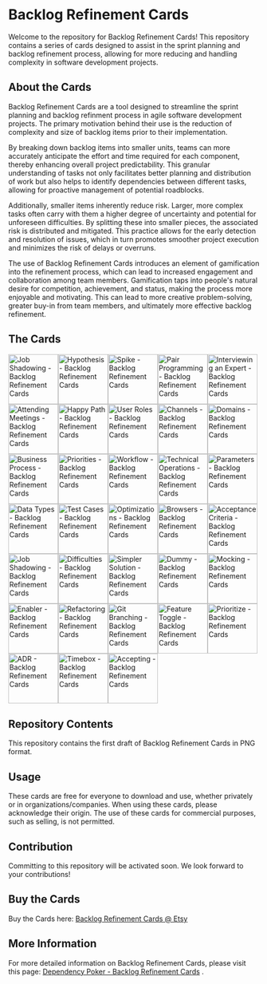 # Backlog Refinement Cards
Welcome to the repository for Backlog Refinement Cards! This repository contains a series of cards designed to assist in the sprint planning and backlog refinement process, allowing for more reducing and handling complexity in software development projects.

## About the Cards
Backlog Refinement Cards are a tool designed to streamline the sprint planning and backlog refinment process in agile software development projects. The primary motivation behind their use is the reduction of complexity and size of backlog items prior to their implementation.

By breaking down backlog items into smaller units, teams can more accurately anticipate the effort and time required for each component, thereby enhancing overall project predictability. This granular understanding of tasks not only facilitates better planning and distribution of work but also helps to identify dependencies between different tasks, allowing for proactive management of potential roadblocks.

Additionally, smaller items inherently reduce risk. Larger, more complex tasks often carry with them a higher degree of uncertainty and potential for unforeseen difficulties. By splitting these into smaller pieces, the associated risk is distributed and mitigated. This practice allows for the early detection and resolution of issues, which in turn promotes smoother project execution and minimizes the risk of delays or overruns.

The use of Backlog Refinement Cards introduces an element of gamification into the refinement process, which can lead to increased engagement and collaboration among team members. Gamification taps into people's natural desire for competition, achievement, and status, making the process more enjoyable and motivating. This can lead to more creative problem-solving, greater buy-in from team members, and ultimately more effective backlog refinement​.

## The Cards

<div style="display: flex; flex-wrap: wrap;">
  <img src="https://raw.githubusercontent.com/nilsbert/Backlog-Refinement-Cards/main/Cards%20as%20PNG/01%20-%20Job%20Shadowing.png" width="100" alt="Job Shadowing - Backlog Refinement Cards">
  <img src="https://raw.githubusercontent.com/nilsbert/Backlog-Refinement-Cards/main/Cards%20as%20PNG/02%20-%20Hypothesis.png" width="100" alt="Hypothesis - Backlog Refinement Cards">
  <img src="https://raw.githubusercontent.com/nilsbert/Backlog-Refinement-Cards/main/Cards%20as%20PNG/03%20-%20Spike.png" width="100" alt="Spike - Backlog Refinement Cards">
  <img src="https://raw.githubusercontent.com/nilsbert/Backlog-Refinement-Cards/main/Cards%20as%20PNG/04%20-%20Pair%20Programming.png" width="100" alt="Pair Programming - Backlog Refinement Cards">
  <img src="https://raw.githubusercontent.com/nilsbert/Backlog-Refinement-Cards/main/Cards%20as%20PNG/05%20-%20Interviewing%20an%20Expert.png" width="100" alt="Interviewing an Expert - Backlog Refinement Cards">
</div>

<div style="display: flex; flex-wrap: wrap;">
  <img src="https://raw.githubusercontent.com/nilsbert/Backlog-Refinement-Cards/main/Cards%20as%20PNG/06%20-%20Attending%20Meetings.png" width="100" alt="Attending Meetings - Backlog Refinement Cards">
  <img src="https://raw.githubusercontent.com/nilsbert/Backlog-Refinement-Cards/main/Cards%20as%20PNG/07%20-%20Happy%20Path.png" width="100" alt="Happy Path - Backlog Refinement Cards">
  <img src="https://raw.githubusercontent.com/nilsbert/Backlog-Refinement-Cards/main/Cards%20as%20PNG/08%20-%20User%20Roles.png" width="100" alt="User Roles - Backlog Refinement Cards">
  <img src="https://raw.githubusercontent.com/nilsbert/Backlog-Refinement-Cards/main/Cards%20as%20PNG/09%20-%20Channels.png" width="100" alt="Channels - Backlog Refinement Cards">
  <img src="https://raw.githubusercontent.com/nilsbert/Backlog-Refinement-Cards/main/Cards%20as%20PNG/10%20-%20Domains.png" width="100" alt="Domains - Backlog Refinement Cards">
</div>

<div style="display: flex; flex-wrap: wrap;">
  <img src="https://raw.githubusercontent.com/nilsbert/Backlog-Refinement-Cards/main/Cards%20as%20PNG/11%20-%20Busines%20Process.png" width="100" alt="Business Process - Backlog Refinement Cards">
  <img src="https://raw.githubusercontent.com/nilsbert/Backlog-Refinement-Cards/main/Cards%20as%20PNG/12%20-Priorities.png" width="100" alt="Priorities - Backlog Refinement Cards">
  <img src="https://raw.githubusercontent.com/nilsbert/Backlog-Refinement-Cards/main/Cards%20as%20PNG/13%20-%20Workflow.png" width="100" alt="Workflow - Backlog Refinement Cards">
  <img src="https://raw.githubusercontent.com/nilsbert/Backlog-Refinement-Cards/main/Cards%20as%20PNG/14%20-%20Technical%20Operations.png" width="100" alt="Technical Operations - Backlog Refinement Cards">
  <img src="https://raw.githubusercontent.com/nilsbert/Backlog-Refinement-Cards/main/Cards%20as%20PNG/15%20-%20Parameters.png" width="100" alt="Parameters - Backlog Refinement Cards">
</div>

<div style="display: flex; flex-wrap: wrap;">
  <img src="https://raw.githubusercontent.com/nilsbert/Backlog-Refinement-Cards/main/Cards%20as%20PNG/16%20-%20Data%20Types.png" width="100" alt="Data Types - Backlog Refinement Cards">
  <img src="https://raw.githubusercontent.com/nilsbert/Backlog-Refinement-Cards/main/Cards%20as%20PNG/17%20-%20Test%20Cases.png" width="100" alt="Test Cases - Backlog Refinement Cards">
  <img src="https://raw.githubusercontent.com/nilsbert/Backlog-Refinement-Cards/main/Cards%20as%20PNG/18%20-%20Optimizations.png" width="100" alt="Optimizations - Backlog Refinement Cards">
  <img src="https://raw.githubusercontent.com/nilsbert/Backlog-Refinement-Cards/main/Cards%20as%20PNG/19%20-%20Browsers.png" width="100" alt="Browsers - Backlog Refinement Cards">
  <img src="https://raw.githubusercontent.com/nilsbert/Backlog-Refinement-Cards/main/Cards%20as%20PNG/20%20-%20Acceptance%20Criterias.png" width="100" alt="Acceptance Criteria - Backlog Refinement Cards">
</div>

<div style="display: flex; flex-wrap: wrap;">
  <img src="https://raw.githubusercontent.com/nilsbert/Backlog-Refinement-Cards/main/Cards%20as%20PNG/20%20-%20Acceptance%20Criterias.png" width="100" alt="Job Shadowing - Backlog Refinement Cards">
  <img src="https://raw.githubusercontent.com/nilsbert/Backlog-Refinement-Cards/main/Cards%20as%20PNG/21%20-%20Difficulties.png" width="100" alt="Difficulties - Backlog Refinement Cards">
  <img src="https://raw.githubusercontent.com/nilsbert/Backlog-Refinement-Cards/main/Cards%20as%20PNG/22%20-%20Simpler%20Solution.png" width="100" alt="Simpler Solution - Backlog Refinement Cards">
  <img src="https://raw.githubusercontent.com/nilsbert/Backlog-Refinement-Cards/main/Cards%20as%20PNG/23%20-%20Dummy.png" width="100" alt="Dummy - Backlog Refinement Cards">
  <img src="https://raw.githubusercontent.com/nilsbert/Backlog-Refinement-Cards/main/Cards%20as%20PNG/24%20-%20Mocking.png" width="100" alt="Mocking - Backlog Refinement Cards">
</div>

<div style="display: flex; flex-wrap: wrap;">
  <img src="https://raw.githubusercontent.com/nilsbert/Backlog-Refinement-Cards/main/Cards%20as%20PNG/25%20-%20Enabler.png" width="100" alt="Enabler - Backlog Refinement Cards">
  <img src="https://raw.githubusercontent.com/nilsbert/Backlog-Refinement-Cards/main/Cards%20as%20PNG/26%20-%20Refactoring.png" width="100" alt="Refactoring - Backlog Refinement Cards">
  <img src="https://raw.githubusercontent.com/nilsbert/Backlog-Refinement-Cards/main/Cards%20as%20PNG/27%20-%20Git%20Braching.png" width="100" alt="Git Branching - Backlog Refinement Cards">
  <img src="https://raw.githubusercontent.com/nilsbert/Backlog-Refinement-Cards/main/Cards%20as%20PNG/28%20-%20Feature%20Toggle.png" width="100" alt="Feature Toggle - Backlog Refinement Cards">
  <img src="https://raw.githubusercontent.com/nilsbert/Backlog-Refinement-Cards/main/Cards%20as%20PNG/29%20-%20Priorizize.png" width="100" alt="Prioritize - Backlog Refinement Cards">
</div>

<div style="display: flex; flex-wrap: wrap;">
  <img src="https://raw.githubusercontent.com/nilsbert/Backlog-Refinement-Cards/main/Cards%20as%20PNG/30%20-%20ADR.png" width="100" alt="ADR - Backlog Refinement Cards">
  <img src="https://raw.githubusercontent.com/nilsbert/Backlog-Refinement-Cards/main/Cards%20as%20PNG/31%20-%20Timebox.png" width="100" alt="Timebox - Backlog Refinement Cards">
  <img src="https://raw.githubusercontent.com/nilsbert/Backlog-Refinement-Cards/main/Cards%20as%20PNG/32%20-%20Accepting.png" width="100" alt="Accepting - Backlog Refinement Cards">
</div>

## Repository Contents
This repository contains the first draft of Backlog Refinement Cards in PNG format.

## Usage
These cards are free for everyone to download and use, whether privately or in organizations/companies. When using these cards, please acknowledge their origin. The use of these cards for commercial purposes, such as selling, is not permitted.

## Contribution
Committing to this repository will be activated soon. We look forward to your contributions!

## Buy the Cards
Buy the Cards here: [Backlog Refinement Cards @ Etsy](https://www.etsy.com/de/listing/1683651990/backlog-refinement-cards)

## More Information
For more detailed information on Backlog Refinement Cards, please visit this page: [Dependency Poker - Backlog Refinement Cards](https://www.dependencypoker.com/backlog-refinement-cards)
.
